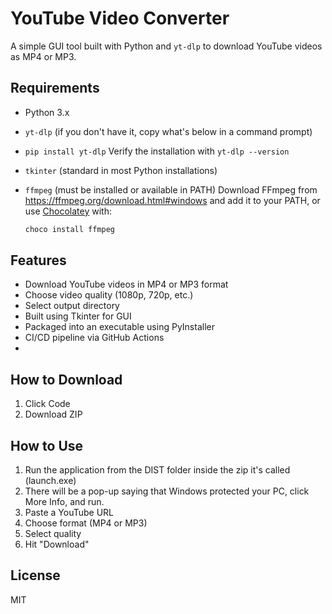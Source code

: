 # YouTube Video Converter

A simple GUI tool built with Python and `yt-dlp` to download YouTube videos as MP4 or MP3.

## Requirements

- Python 3.x
- `yt-dlp`  (if you don't have it, copy what's below in a command prompt)
- `pip install yt-dlp`
Verify the installation with
`yt-dlp --version`

- `tkinter` (standard in most Python installations)

- `ffmpeg` (must be installed or available in PATH)
Download FFmpeg from https://ffmpeg.org/download.html#windows and add it to your PATH, or use [Chocolatey](https://chocolatey.org/) with:  
  ```bash
  choco install ffmpeg

  
## Features

- Download YouTube videos in MP4 or MP3 format
- Choose video quality (1080p, 720p, etc.)
- Select output directory
- Built using Tkinter for GUI
- Packaged into an executable using PyInstaller
- CI/CD pipeline via GitHub Actions
- 
## How to Download
1. Click Code
2. Download ZIP

## How to Use
1. Run the application from the DIST folder inside the zip it's called (launch.exe)
2. There will be a pop-up saying that Windows protected your PC, click More Info, and run.
3. Paste a YouTube URL
4. Choose format (MP4 or MP3)
5. Select quality
6. Hit "Download"

## License

MIT
